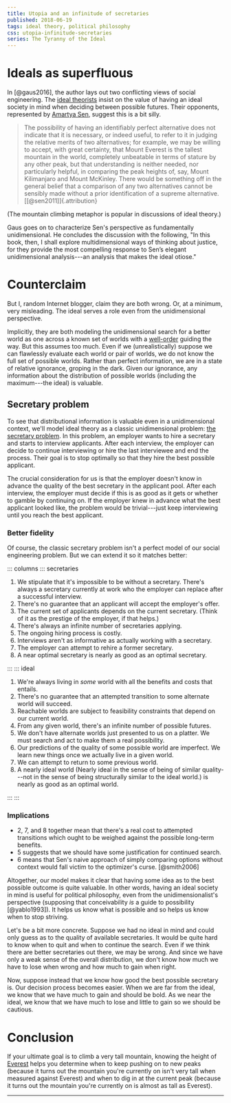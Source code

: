 ```yaml
---
title: Utopia and an infinitude of secretaries
published: 2018-06-19
tags: ideal theory, political philosophy
css: utopia-infinitude-secretaries
series: The Tyranny of the Ideal
---
```


# Ideals as superfluous

In [@gaus2016], the author lays out two conflicting views of social engineering. The [ideal theorists](https://plato.stanford.edu/entries/rawls/#IdeNonIdeThe) insist on the value of having an ideal society in mind when deciding between possible futures. Their opponents, represented by [Amartya Sen](https://en.wikipedia.org/wiki/Amartya_Sen), suggest this is a bit silly.

<blockquote>
The possibility of having an identifiably perfect alternative does not indicate that it is necessary, or indeed useful, to refer to it in judging the relative merits of two alternatives; for example, we may be willing to accept, with great certainty, that Mount Everest is the tallest mountain in the world, completely unbeatable in terms of stature by any other peak, but that understanding is neither needed, nor particularly helpful, in comparing the peak heights of, say, Mount Kilimanjaro and Mount McKinley. There would be something off in the general belief that a comparison of any two alternatives cannot be sensibly made without a prior identification of a supreme alternative. [[@sen2011]]{.attribution}
</blockquote>

(The mountain climbing metaphor is popular in discussions of ideal theory.)

Gaus goes on to characterize Sen's perspective as fundamentally unidimensional. He concludes the discussion with the following, "In this book, then, I shall explore multidimensional ways of thinking about justice, for they provide the most compelling response to Sen’s elegant unidimensional analysis---an analysis that makes the ideal otiose."

# Counterclaim

But I, random Internet blogger, claim they are both wrong. Or, at a minimum, very misleading. The ideal serves a role even from the unidimensional perspective.

Implicitly, they are both modeling the unidimensional search for a better world as one across a known set of worlds with a [well-order](https://en.wikipedia.org/wiki/Well-order) guiding the way. But this assumes too much. Even if we (unrealistically) suppose we can flawlessly evaluate each world or pair of worlds, we do not know the full set of possible worlds. Rather than perfect information, we are in a state of relative ignorance, groping in the dark. Given our ignorance, any information about the distribution of possible worlds (including the maximum---the ideal) is valuable.

## Secretary problem

To see that distributional information is valuable even in a unidimensional context, we'll model ideal theory as a classic unidimensional problem: [the secretary problem](https://en.wikipedia.org/wiki/Secretary_problem). In this problem, an employer wants to hire a secretary and starts to interview applicants. After each interview, the employer can decide to continue interviewing or hire the last interviewee and end the process. Their goal is to stop optimally so that they hire the best possible applicant.

The crucial consideration for us is that the employer doesn't know in advance the quality of the best secretary in the applicant pool. After each interview, the employer must decide if this is as good as it gets or whether to gamble by continuing on. If the employer knew in advance what the best applicant looked like, the problem would be trivial---just keep interviewing until you reach the best applicant.

<!--more-->

### Better fidelity

Of course, the classic secretary problem isn't a perfect model of our social engineering problem. But we can extend it so it matches better:

::: columns
::: secretaries

1. We stipulate that it's impossible to be without a secretary. There's always a secretary currently at work who the employer can replace after a successful interview.
2. There's no guarantee that an applicant will accept the employer's offer.
3. The current set of applicants depends on the current secretary. (Think of it as the prestige of the employer, if that helps.)
4. There's always an infinite number of secretaries applying.
5. The ongoing hiring process is costly.
6. Interviews aren't as informative as actually working with a secretary.
7. The employer can attempt to rehire a former secretary.
8. A near optimal secretary is nearly as good as an optimal secretary.

:::
::: ideal

1. We're always living in *some* world with all the benefits and costs that entails.
2. There's no guarantee that an attempted transition to some alternate world will succeed.
3. Reachable worlds are subject to feasibility constraints that depend on our current world.
4. From any given world, there's an infinite number of possible futures.
5. We don't have alternate worlds just presented to us on a platter. We must search and act to make them a real possibility.
6. Our predictions of the quality of some possible world are imperfect. We learn new things once we actually live in a given world.
7. We can attempt to return to some previous world.
8. A nearly ideal world (Nearly ideal in the sense of being of similar quality---not in the sense of being structurally similar to the ideal world.) is nearly as good as an optimal world.

:::
:::

### Implications

- 2, 7, and 8 together mean that there's a real cost to attempted transitions which ought to be weighed against the possible long-term benefits.
- 5 suggests that we should have some justification for continued search.
- 6 means that Sen's naive approach of simply comparing options without context would fall victim to the optimizer's curse. [@smith2006]

Altogether, our model makes it clear that having some idea as to the best possible outcome is quite valuable. In other words, having an ideal society in mind is useful for political philosophy, even from the unidimensionalist's perspective (supposing that conceivability *is* a guide to possibility [@yablo1993]). It helps us know what is possible and so helps us know when to stop striving.

Let's be a bit more concrete. Suppose we had no ideal in mind and could only guess as to the quality of available secretaries. It would be quite hard to know when to quit and when to continue the search. Even if we think there are better secretaries out there, we may be wrong. And since we have only a weak sense of the overall distribution, we don't know how much we have to lose when wrong and how much to gain when right.

Now, suppose instead that we know how good the best possible secretary is. Our decision process becomes easier. When we are far from the ideal, we know that we have much to gain and should be bold. As we near the ideal, we know that we have much to lose and little to gain so we should be cautious.

# Conclusion

If your ultimate goal is to climb a very tall mountain, knowing the height of [Everest](https://en.wikipedia.org/wiki/Mount_Everest) helps you determine when to keep pushing on to new peaks (because it turns out the mountain you're currently on isn't very tall when measured against Everest) and when to dig in at the current peak (because it turns out the mountain you're currently on is almost as tall as Everest).

<hr class="references">
